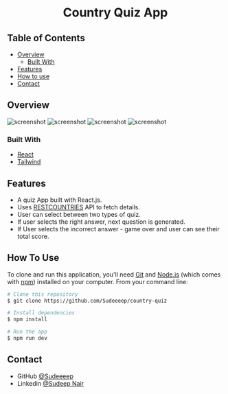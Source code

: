
<h1 align="center">Country Quiz App</h1>


<!-- TABLE OF CONTENTS -->

## Table of Contents

- [Overview](#overview)
  - [Built With](#built-with)
- [Features](#features)
- [How to use](#how-to-use)
- [Contact](#contact)

<!-- OVERVIEW -->

## Overview

![screenshot](https://github.com/Sudeeeep/country-quiz/assets/77622737/817f6e8b-6847-4b48-bef1-9ef9b0018eb4)
![screenshot](https://github.com/Sudeeeep/country-quiz/assets/77622737/01bb8c87-cd9a-49f4-91fa-025d9a81b81b)
![screenshot](https://github.com/Sudeeeep/country-quiz/assets/77622737/3e7d5418-8cde-41e1-ab7c-b9cd9b6a6687)
![screenshot](https://github.com/Sudeeeep/country-quiz/assets/77622737/6e3860e0-ea93-47e5-997e-edcddc299ce9)

### Built With

<!-- This section should list any major frameworks that you built your project using. Here are a few examples.-->

- [React](https://reactjs.org/)
- [Tailwind](https://tailwindcss.com/)

## Features

<!-- List the features of your application or follow the template. Don't share the figma file here :) -->

- A quiz App built with React.js.
- Uses [RESTCOUNTRIES](https://restcountries.com/) API to fetch details.
- User can select between two types of quiz.
- If user selects the right answer, next question is generated.
- If User selects the incorrect answer - game over and user can see their total score.

## How To Use

<!-- Example: -->

To clone and run this application, you'll need [Git](https://git-scm.com) and [Node.js](https://nodejs.org/en/download/) (which comes with [npm](http://npmjs.com)) installed on your computer. From your command line:

```bash
# Clone this repository
$ git clone https://github.com/Sudeeeep/country-quiz

# Install dependencies
$ npm install

# Run the app
$ npm run dev
```


## Contact

- GitHub [@Sudeeeep](https://github.com/Sudeeeep)
- Linkedin [@Sudeep Nair](https://www.linkedin.com/in/sudeep-nair-1295a8201)
